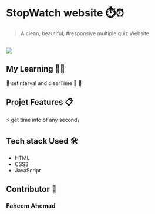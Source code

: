 # StopWatch website ⏱️⏰
> A clean, beautiful, #responsive multiple quiz Website 
<br>
<img src='QuizWebsiteGIF.gif'>

## My Learning 📗🔖
📗 setInterval and clearTime
📗
📗


## Projet Features 📋
⚡️ get time info of any second\


## Tech stack Used 🛠️
*  HTML
*  CSS3
*  JavaScript

## Contributor 🤝
### Faheem Ahemad

